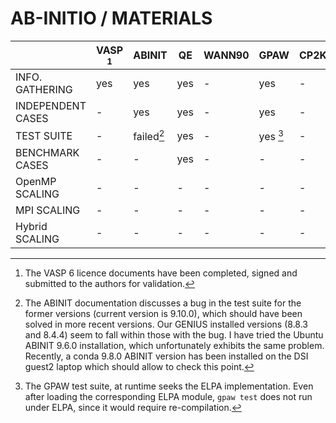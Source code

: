 # AB-INITIO / MATERIALS

|                     |VASP [^1]| ABINIT   | QE  | WANN90 | GPAW   | CP2K | NWChem |
|---------------------|---------|----------|-----|--------|--------|------|--------|
|   INFO. GATHERING   | yes     | yes      | yes |    -   | yes    |   -  |   -    |
|  INDEPENDENT CASES  |  -      | yes      | yes |    -   | yes    |   -  |   -    |
|      TEST SUITE     |  -      |failed[^2]| yes |    -   |yes [^3]|   -  |   -    |
|   BENCHMARK CASES   |  -      |   -      | yes |    -   |   -    |   -  |   -    |
|    OpenMP SCALING   |  -      |   -      | -   |    -   |   -    |   -  |   -    |
|      MPI SCALING    |  -      |   -      | -   |    -   |   -    |   -  |   -    |
|    Hybrid SCALING   |  -      |   -      | -   |    -   |   -    |   -  |   -    |

[^1]: The VASP 6 licence documents have been completed, signed and submitted to the authors for validation.
[^2]: The ABINIT documentation discusses a bug in the test suite for the former versions (current version is 9.10.0), which should have been solved in more recent versions. Our GENIUS installed versions (8.8.3 and 8.4.4) seem to fall within those with the bug. I have tried the Ubuntu ABINIT 9.6.0 installation, which unfortunately exhibits the same problem. Recently, a conda 9.8.0 ABINIT version has been installed on the DSI guest2 laptop which should allow to check this point.
[^3]: The GPAW test suite, at runtime seeks the ELPA implementation. Even after loading the corresponding ELPA module, `gpaw test` does not run under ELPA, since it would require re-compilation.